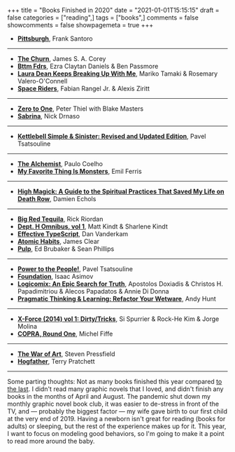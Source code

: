 +++
title = "Books Finished in 2020"
date = "2021-01-01T15:15:15"
draft = false
categories = ["reading",]
tags = ["books",]
comments = false
showcomments = false
showpagemeta = true
+++

- **[Pittsburgh](https://www.penguinrandomhouse.com/books/609257/pittsburgh-by-frank-santoro/)**, Frank Santoro

* * *

- **[The Churn](https://www.jamessacorey.com/books/churn/)**, James S. A. Corey
- **[Bttm Fdrs](http://www.fantagraphics.com/bttm-fdrs/)**, Ezra Claytan Daniels & Ben Passmore
- **[Laura Dean Keeps Breaking Up With Me](https://us.macmillan.com/books/9781626722590)**, Mariko Tamaki & Rosemary Valero-O'Connell
- **[Space Riders](https://blackmaskstudios.com/space-riders/)**, Fabian Rangel Jr. & Alexis Ziritt

* * *

- **[Zero to One](https://en.wikipedia.org/wiki/Zero_to_One)**, Peter Thiel with Blake Masters
- **[Sabrina](https://drawnandquarterly.com/sabrina)**, Nick Drnaso

* * *

- **[Kettlebell Simple & Sinister: Revised and Updated Edition](https://www.strongfirst.com/kettlebell-simple-and-sinister/)**, Pavel Tsatsouline

* * *

- **[The Alchemist](https://en.wikipedia.org/wiki/The_Alchemist_(novel))**, Paulo Coelho
- **[My Favorite Thing Is Monsters](https://en.wikipedia.org/wiki/My_Favorite_Thing_Is_Monsters)**, Emil Ferris

* * *

- **[High Magick: A Guide to the Spiritual Practices That Saved My Life on Death Row](https://damienechols.com/books/)**, Damien Echols

* * *

- **[Big Red Tequila](https://rickriordan.com/book/big-red-tequila/)**, Rick Riordan
- **[Dept. H Omnibus, vol 1](https://www.darkhorse.com/Books/3004-033/Dept-H-Omnibus-Volume-1-TPB)**, Matt Kindt & Sharlene Kindt
- **[Effective TypeScript](https://effectivetypescript.com/)**, Dan Vanderkam
- **[Atomic Habits](https://jamesclear.com/atomic-habits)**, James Clear
- **[Pulp](https://imagecomics.com/comics/series/pulp)**, Ed Brubaker & Sean Phillips

* * *

- **[Power to the People!](https://www.goodreads.com/book/show/602300.Power_to_the_People_)**, Pavel Tsatsouline
- **[Foundation](https://en.wikipedia.org/wiki/Foundation_(Asimov_novel))**, Isaac Asimov
- **[Logicomix: An Epic Search for Truth](https://www.logicomix.com/en/index.html)**, Apostolos Doxiadis & Christos H. Papadimitriou & Alecos Papadatos & Annie Di Donna
- **[Pragmatic Thinking & Learning: Refactor Your Wetware](https://pragprog.com/titles/ahptl/pragmatic-thinking-and-learning/)**, Andy Hunt

* * *

- **[X-Force (2014) vol 1: Dirty/Tricks](https://comicvine.gamespot.com/x-force-dirty-tricks-1-volume-1/4000-463702/)**, Si Spurrier & Rock-He Kim & Jorge Molina
- **[COPRA, Round One](http://michelfiffe.com/?page_id=5541)**, Michel Fiffe

* * *

- **[The War of Art](https://stevenpressfield.com/books/the-war-of-art/)**, Steven Pressfield
- **[Hogfather](https://www.terrypratchettbooks.com/books/the-hogfather/)**, Terry Pratchett

* * *

Some parting thoughts: Not as many books finished this year compared [to the last](/blog/books-finished-in-2019/). I didn't read many graphic novels that I loved, and didn't finish any books in the months of April and August. The pandemic shut down my monthly graphic novel book club, it was easier to de-stress in front of the TV, and &mdash; probably the biggest factor &mdash; my wife gave birth to our first child at the very end of 2019. Having a newborn isn't great for reading (books for adults) or sleeping, but the rest of the experience makes up for it. This year, I want to focus on modeling good behaviors, so I'm going to make it a point to read more around the baby.